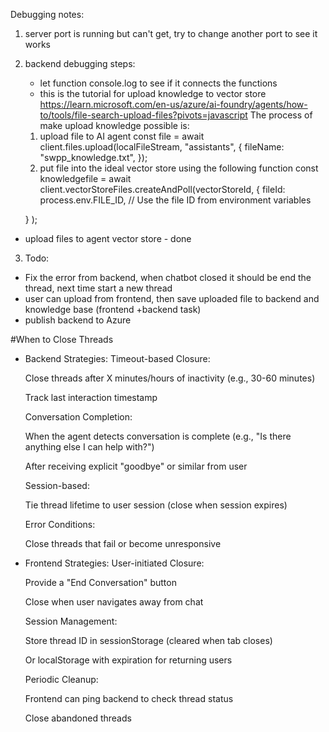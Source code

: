 Debugging notes:
1. server port is running but can't get, try to change another port to see it works
2. backend debugging steps: 
   - let function console.log to see if it connects the functions
   - this is the tutorial for upload knowledge to vector store 
   https://learn.microsoft.com/en-us/azure/ai-foundry/agents/how-to/tools/file-search-upload-files?pivots=javascript
   The process of make upload knowledge possible is:
   1. upload file to AI agent 
      const file = await client.files.upload(localFileStream, "assistants", {
       fileName: "swpp_knowledge.txt",
      });
    2. put file into the ideal vector store using the following function
   const knowledgefile = await client.vectorStoreFiles.createAndPoll(vectorStoreId, {
    fileId: process.env.FILE_ID, // Use the file ID from environment variables
   
   }  );
- upload files to agent vector store - done
3. Todo: 
- Fix the error from backend, when chatbot closed it should be end the thread, next time start a new thread
- user can upload from frontend, then save uploaded file to backend and knowledge base (frontend +backend task)
- publish backend to Azure

#When to Close Threads
- Backend Strategies:
   Timeout-based Closure:

   Close threads after X minutes/hours of inactivity (e.g., 30-60 minutes)

   Track last interaction timestamp

   Conversation Completion:

   When the agent detects conversation is complete (e.g., "Is there anything else I can help with?")

   After receiving explicit "goodbye" or similar from user

   Session-based:

   Tie thread lifetime to user session (close when session expires)

   Error Conditions:

   Close threads that fail or become unresponsive

- Frontend Strategies:
   User-initiated Closure:

   Provide a "End Conversation" button

   Close when user navigates away from chat

   Session Management:

   Store thread ID in sessionStorage (cleared when tab closes)

   Or localStorage with expiration for returning users

   Periodic Cleanup:

   Frontend can ping backend to check thread status

   Close abandoned threads
